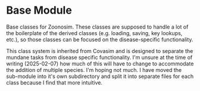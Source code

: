# Base Module

Base classes for Zoonosim. These classes are supposed to handle a lot of the boilerplate of the
derived classes (e.g. loading, saving, key lookups, etc.), so those classes
can be focused on the disease-specific functionality.

This class system is inherited from Covasim and is designed to separate the mundane tasks from disease specific functionality.
I'm unsure at the time of writing (2025-02-07) how much of this will have to change to accommodate the addition of multiple species. I'm hoping not much.
I have moved the sub-module into it's own subdirectory and split it into separate files for each class because I find that more intuitive.
